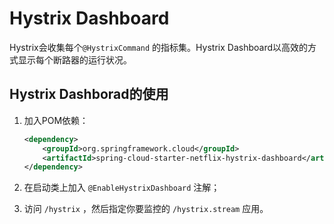 # Hystrix Dashboard

Hystrix会收集每个`@HystrixCommand` 的指标集。Hystrix Dashboard以高效的方式显示每个断路器的运行状况。  

## Hystrix Dashborad的使用

1. 加入POM依赖：  

   ```xml
   <dependency>
       <groupId>org.springframework.cloud</groupId>
       <artifactId>spring-cloud-starter-netflix-hystrix-dashboard</artifactId>
   </dependency>
   ```

2. 在启动类上加入 `@EnableHystrixDashboard` 注解；

3. 访问 `/hystrix` ，然后指定你要监控的 `/hystrix.stream` 应用。